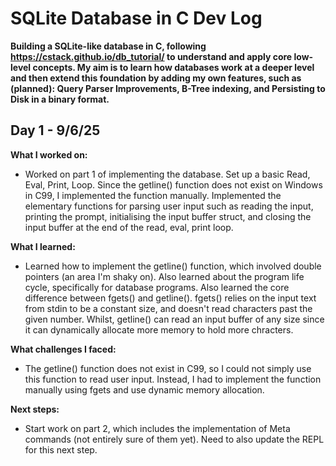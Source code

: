 # SQLite Database in C Dev Log

**Building a SQLite-like database in C, following https://cstack.github.io/db_tutorial/ to understand and apply core low-level concepts. My aim is to learn how databases work at a deeper level and then extend this foundation by adding my own features, such as (planned): Query Parser Improvements, B-Tree indexing, and Persisting to Disk in a binary format.**

## Day 1 - 9/6/25
**What I worked on:**  
- Worked on part 1 of implementing the database. Set up a basic Read, Eval, Print, Loop. Since the getline() function does not exist on Windows in C99, I implemented the function manually. Implemented the elementary functions for parsing user input such as reading the input, printing the prompt, initialising the input buffer struct, and closing the input buffer at the end of the read, eval, print loop.

**What I learned:**  
- Learned how to implement the getline() function, which involved double pointers (an area I'm shaky on). Also learned about the program life cycle, specifically for database programs. Also learned the core difference between fgets() and getline(). fgets() relies on the input text from stdin to be a constant size, and doesn't read characters past the given number. Whilst, getline() can read an input buffer of any size since it can dynamically allocate more memory to hold more chracters.

**What challenges I faced:**  
- The getline() function does not exist in C99, so I could not simply use this function to read user input. Instead, I had to implement the function manually using fgets and use dynamic memory allocation. 

**Next steps:**  
- Start work on part 2, which includes the implementation of Meta commands (not entirely sure of them yet). Need to also update the REPL for this next step.
